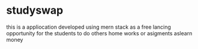 # studyswap
this is a appliocation developed using mern stack as a free lancing opportunity for the students to do others home works or asigments aslearn money
